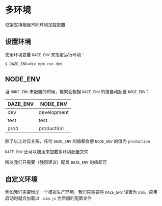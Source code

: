 # 多环境
框架支持根据不同环境加载配置

## 设置环境
使用环境变量 `DAZE_ENV` 来指定运行环境：
```bash
$ DAZE_ENV=dev npm run dev
```

## NODE_ENV

当 `NODE_ENV` 未配置的时候，框架会根据 `DAZE_ENV` 的值自动配置 `NODE_ENV`：

| DAZE_ENV | NODE_ENV    |
| -------- | ----------- |
| dev      | development |
| test     | test        |
| prod     | production  |

除了以上对应关系，任何 `DAZE_ENV` 的值都会使 `NODE_ENV` 的值为 `production`

`DAZE_ENV` 还可以被用来加载多环境配置文件

所以我们只需要（强烈建议）配置 `DAZE_ENV` 的值即可



## 自定义环境
例如我们需要增加一个模拟生产环境，我们只需要将 `DAZE_ENV` 设置为 `sim`，应用启动时就会加载以 `.sim.js` 为后缀的配置文件
